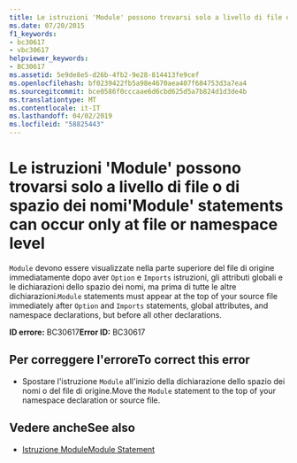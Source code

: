 ```yaml
---
title: Le istruzioni 'Module' possono trovarsi solo a livello di file o di spazio dei nomi
ms.date: 07/20/2015
f1_keywords:
- bc30617
- vbc30617
helpviewer_keywords:
- BC30617
ms.assetid: 5e9de8e5-d26b-4fb2-9e28-814413fe9cef
ms.openlocfilehash: bf0239422fb5a98e4670aea407f684753d3a7ea4
ms.sourcegitcommit: bce0586f0cccaae6d6cbd625d5a7b824d1d3de4b
ms.translationtype: MT
ms.contentlocale: it-IT
ms.lasthandoff: 04/02/2019
ms.locfileid: "58825443"
---
```

# <a name="module-statements-can-occur-only-at-file-or-namespace-level"></a><span data-ttu-id="c98a3-102">Le istruzioni 'Module' possono trovarsi solo a livello di file o di spazio dei nomi</span><span class="sxs-lookup"><span data-stu-id="c98a3-102">'Module' statements can occur only at file or namespace level</span></span>
<span data-ttu-id="c98a3-103">`Module` devono essere visualizzate nella parte superiore del file di origine immediatamente dopo aver `Option` e `Imports` istruzioni, gli attributi globali e le dichiarazioni dello spazio dei nomi, ma prima di tutte le altre dichiarazioni.</span><span class="sxs-lookup"><span data-stu-id="c98a3-103">`Module` statements must appear at the top of your source file immediately after `Option` and `Imports` statements, global attributes, and namespace declarations, but before all other declarations.</span></span>  
  
 <span data-ttu-id="c98a3-104">**ID errore:** BC30617</span><span class="sxs-lookup"><span data-stu-id="c98a3-104">**Error ID:** BC30617</span></span>  
  
## <a name="to-correct-this-error"></a><span data-ttu-id="c98a3-105">Per correggere l'errore</span><span class="sxs-lookup"><span data-stu-id="c98a3-105">To correct this error</span></span>  
  
-   <span data-ttu-id="c98a3-106">Spostare l'istruzione `Module` all'inizio della dichiarazione dello spazio dei nomi o del file di origine.</span><span class="sxs-lookup"><span data-stu-id="c98a3-106">Move the `Module` statement to the top of your namespace declaration or source file.</span></span>  
  
## <a name="see-also"></a><span data-ttu-id="c98a3-107">Vedere anche</span><span class="sxs-lookup"><span data-stu-id="c98a3-107">See also</span></span>

- [<span data-ttu-id="c98a3-108">Istruzione Module</span><span class="sxs-lookup"><span data-stu-id="c98a3-108">Module Statement</span></span>](../../../visual-basic/language-reference/statements/module-statement.md)

